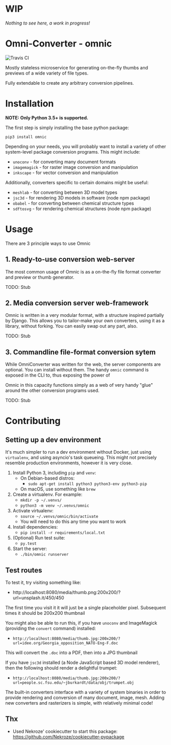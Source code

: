 # WIP

*Nothing to see here, a work in progress!*


# Omni-Converter - omnic

![Travis CI](https://travis-ci.org/michaelpb/omnic.svg?branch=master)

Mostly stateless microservice for generating on-the-fly thumbs and previews of
a wide variety of file types.

Fully extendable to create any arbitrary conversion pipelines.

# Installation

**NOTE: Only Python 3.5+ is supported.**

The first step is simply installing the base python package:

`pip3 install omnic`

Depending on your needs, you will probably want to install a variety of other
system-level package conversion programs. This might include:

- `unoconv` - for converting many document formats
- `imagemagick` - for raster image conversion and manipulation
- `inkscape` - for vector conversion and manipulation

Additionally, converters specific to certain domains might be useful:

- `meshlab` - for converting between 3D model types
- `jsc3d` - for rendering 3D models in software (node npm package)
- `obabel` - for converting between chemical structure types
- `sdftosvg` - for rendering chemical structures (node npm package)


# Usage

There are 3 principle ways to use Omnic

## 1. Ready-to-use conversion web-server

The most common usage of Omnic is as a on-the-fly file format converter and
preview or thumb generator.

TODO: Stub

## 2. Media conversion server web-framework

Omnic is written in a very modular format, with a structure inspired partially
by Django. This allows you to tailor-make your own converters, using it as a
library, without forking. You can easily swap out any part, also.

TODO: Stub


## 3. Commandline file-format conversion sytem

While OmniConverter was written for the web, the server components are
optional. You can install without them. The handy `omnic` command is exposed in
the CLI to, thus exposing the power of

Omnic in this capacity functions simply as a web of very handy "glue" around
the other conversion programs used.

TODO: Stub



# Contributing

## Setting up a dev environment

It's much simpler to run a dev environment without Docker, just using
`virtualenv`, and using asyncio's task queueing. This might not precisely
resemble production environments, however it is very close.

1. Install Python 3, including `pip` and `venv`:
    * On Debian-based distros:
        * `sudo apt-get install python3 python3-env python3-pip`
    * On macOS, use something like `brew`
2. Create a virtualenv. For example:
    * `mkdir -p ~/.venvs/`
    * `python3 -m venv ~/.venvs/omnic`
3. Activate virtualenv:
    * `source ~/.venvs/omnic/bin/activate`
    * You will need to do this any time you want to work
4. Install dependencies:
    * `pip install -r requirements/local.txt`
5. (Optional) Run test suite:
    * `py.test`
6. Start the server:
    * `./bin/omnic runserver`


## Test routes

To test it, try visiting something like:
* http://localhost:8080/media/thumb.png:200x200/?url=unsplash.it/450/450

The first time you visit it it will just be a single placeholder pixel.
Subsequent times it should be 200x200 thumbnail

You might also be able to run this, if you have `unoconv` and ImageMagick
(providing the `convert` command) installed:
* `http://localhost:8080/media/thumb.jpg:200x200/?url=idee.org/Georgia_opposition_NATO-Eng-F.doc`

This will convert the `.doc` into a PDF, then into a JPG thumbnail

If you have `jsc3d` installed (a Node JavaScript based 3D model renderer), then
the following should render a delightful trumpet:
* `http://localhost:8080/media/thumb.jpg:200x200/?url=people.sc.fsu.edu/~jburkardt/data/obj/trumpet.obj`

The built-in converters interface with a variety of system binaries in order to
provide rendering and conversion of many document, image, mesh. Adding new
converters and rasterizers is simple, with relatively minimal code!

## Thx

* Used Nekroze' cookiecutter to start this package: https://github.com/Nekroze/cookiecutter-pypackage
